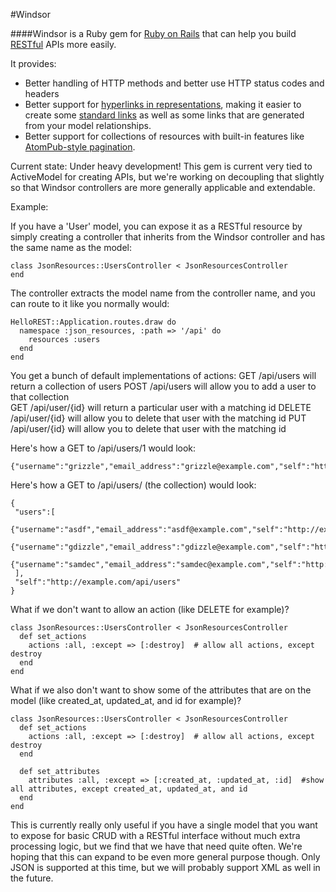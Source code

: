 #Windsor

####Windsor is a Ruby gem for [Ruby on Rails](http://rubyonrails.org/) that can help you build [RESTful](http://en.wikipedia.org/wiki/Representational_state_transfer) APIs more easily.  

It provides:
* Better handling of HTTP methods and better use HTTP status codes and headers
* Better support for [hyperlinks in representations](http://roy.gbiv.com/untangled/2008/rest-apis-must-be-hypertext-driven), making it easier to create some [standard links](http://www.iana.org/assignments/link-relations/link-relations.xml) as well as some links that are generated from your model relationships.
* Better support for collections of resources with built-in features like [AtomPub-style pagination](http://tools.ietf.org/html/rfc5005#section-3).

Current state:  Under heavy development!  This gem is current very tied to ActiveModel for creating APIs, but we're working on decoupling that slightly so that Windsor controllers are more generally applicable and extendable.

Example:

If you have a 'User' model, you can expose it as a RESTful resource by simply creating a controller that inherits from the Windsor controller and has the same name as the model:

    class JsonResources::UsersController < JsonResourcesController
    end

The controller extracts the model name from the controller name, and you can route to it like you normally would:

    HelloREST::Application.routes.draw do
      namespace :json_resources, :path => '/api' do
        resources :users
      end
    end

You get a bunch of default implementations of actions:
GET /api/users  will return a collection of users
POST /api/users will allow you to add a user to that collection   
GET /api/user/{id} will return a particular user with a matching id
DELETE /api/user/{id} will allow you to delete that user with the matching id
PUT /api/user/{id} will allow you to delete that user with the matching id

Here's how a GET to /api/users/1 would look:

    {"username":"grizzle","email_address":"grizzle@example.com","self":"http://example.com/api/users/1","index":"http://example.com/api/users"},

Here's how a GET to /api/users/ (the collection) would look:

    {
     "users":[
      {"username":"asdf","email_address":"asdf@example.com","self":"http://example.com/api/users/1","index":"http://example.com/api/users"},
      {"username":"gdizzle","email_address":"gdizzle@example.com","self":"http://example.com/api/users/2","index":"http://example.com/api/users"},
      {"username":"samdec","email_address":"samdec@example.com","self":"http://example.com/api/users/3","index":"http://example.com/api/users"}
     ],
     "self":"http://example.com/api/users"
    }


What if we don't want to allow an action (like DELETE for example)?

    class JsonResources::UsersController < JsonResourcesController
      def set_actions
        actions :all, :except => [:destroy]  # allow all actions, except destroy
      end
    end

What if we also don't want to show some of the attributes that are on the model (like created_at, updated_at, and id for example)?
 
    class JsonResources::UsersController < JsonResourcesController
      def set_actions
        actions :all, :except => [:destroy]  # allow all actions, except destroy
      end
      
      def set_attributes
        attributes :all, :except => [:created_at, :updated_at, :id]  #show all attributes, except created_at, updated_at, and id
      end
    end

This is currently really only useful if you have a single model that you want to expose for basic CRUD with a RESTful interface without much extra processing logic, but we find that we have that need quite often.  We're hoping that this can expand to be even more general purpose though.  Only JSON is supported at this time, but we will probably support XML as well in the future.


